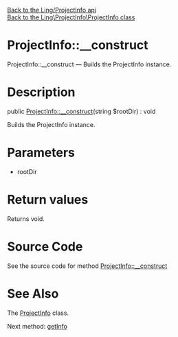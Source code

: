 [Back to the Ling/ProjectInfo api](https://github.com/lingtalfi/ProjectInfo/blob/master/doc/api/Ling/ProjectInfo.md)<br>
[Back to the Ling\ProjectInfo\ProjectInfo class](https://github.com/lingtalfi/ProjectInfo/blob/master/doc/api/Ling/ProjectInfo/ProjectInfo.md)


ProjectInfo::__construct
================



ProjectInfo::__construct — Builds the ProjectInfo instance.




Description
================


public [ProjectInfo::__construct](https://github.com/lingtalfi/ProjectInfo/blob/master/doc/api/Ling/ProjectInfo/ProjectInfo/__construct.md)(string $rootDir) : void




Builds the ProjectInfo instance.




Parameters
================


- rootDir

    


Return values
================

Returns void.








Source Code
===========
See the source code for method [ProjectInfo::__construct](https://github.com/lingtalfi/ProjectInfo/blob/master/ProjectInfo.php#L30-L33)


See Also
================

The [ProjectInfo](https://github.com/lingtalfi/ProjectInfo/blob/master/doc/api/Ling/ProjectInfo/ProjectInfo.md) class.

Next method: [getInfo](https://github.com/lingtalfi/ProjectInfo/blob/master/doc/api/Ling/ProjectInfo/ProjectInfo/getInfo.md)<br>

